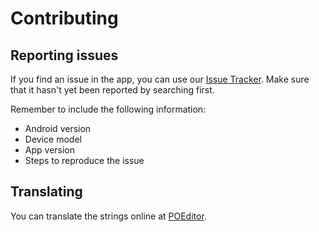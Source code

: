 # Contributing

## Reporting issues

If you find an issue in the app, you can use our [Issue
Tracker](https://gitlab.com/BeowuIf/libretranslater/-/issues). Make sure that it
hasn't yet been reported by searching first.

Remember to include the following information:

* Android version
* Device model
* App version
* Steps to reproduce the issue

## Translating

You can translate the strings online at [POEditor](https://poeditor.com/join/project?hash=m73UT6rHqe).
 
